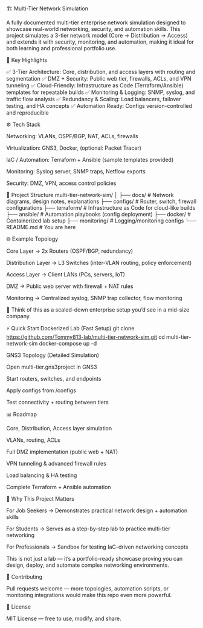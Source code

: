 🏗️ Multi-Tier Network Simulation

A fully documented multi-tier enterprise network simulation designed to showcase real-world networking, security, and automation skills. This project simulates a 3-tier network model (Core → Distribution → Access) and extends it with security, monitoring, and automation, making it ideal for both learning and professional portfolio use.

🔑 Key Highlights

✅ 3-Tier Architecture: Core, distribution, and access layers with routing and segmentation
✅ DMZ + Security: Public web tier, firewalls, ACLs, and VPN tunneling
✅ Cloud-Friendly: Infrastructure as Code (Terraform/Ansible) templates for repeatable builds
✅ Monitoring & Logging: SNMP, syslog, and traffic flow analysis
✅ Redundancy & Scaling: Load balancers, failover testing, and HA concepts
✅ Automation Ready: Configs version-controlled and reproducible

⚙️ Tech Stack

Networking: VLANs, OSPF/BGP, NAT, ACLs, firewalls

Virtualization: GNS3, Docker, (optional: Packet Tracer)

IaC / Automation: Terraform + Ansible (sample templates provided)

Monitoring: Syslog server, SNMP traps, Netflow exports

Security: DMZ, VPN, access control policies

📂 Project Structure
multi-tier-network-sim/
│
├── docs/             # Network diagrams, design notes, explanations
├── configs/          # Router, switch, firewall configurations
├── terraform/        # Infrastructure as Code for cloud-like builds
├── ansible/          # Automation playbooks (config deployment)
├── docker/           # Containerized lab setup
├── monitoring/       # Logging/monitoring configs
└── README.md         # You are here

🌐 Example Topology

Core Layer → 2x Routers (OSPF/BGP, redundancy)

Distribution Layer → L3 Switches (inter-VLAN routing, policy enforcement)

Access Layer → Client LANs (PCs, servers, IoT)

DMZ → Public web server with firewall + NAT rules

Monitoring → Centralized syslog, SNMP trap collector, flow monitoring

📖 Think of this as a scaled-down enterprise setup you’d see in a mid-size company.

⚡ Quick Start
Dockerized Lab (Fast Setup)
git clone https://github.com/Tommy813-lab/multi-tier-network-sim.git
cd multi-tier-network-sim
docker-compose up -d

GNS3 Topology (Detailed Simulation)

Open multi-tier.gns3project in GNS3

Start routers, switches, and endpoints

Apply configs from /configs

Test connectivity + routing between tiers

📊 Roadmap

 Core, Distribution, Access layer simulation

 VLANs, routing, ACLs

 Full DMZ implementation (public web + NAT)

 VPN tunneling & advanced firewall rules

 Load balancing & HA testing

 Complete Terraform + Ansible automation

🎯 Why This Project Matters

For Job Seekers → Demonstrates practical network design + automation skills

For Students → Serves as a step-by-step lab to practice multi-tier networking

For Professionals → Sandbox for testing IaC-driven networking concepts

This is not just a lab — it’s a portfolio-ready showcase proving you can design, deploy, and automate complex networking environments.

🤝 Contributing

Pull requests welcome — more topologies, automation scripts, or monitoring integrations would make this repo even more powerful.

📜 License

MIT License — free to use, modify, and share.
